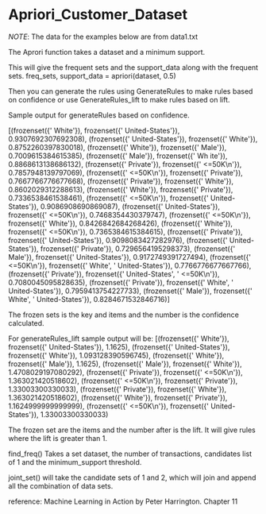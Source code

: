 # Apriori_Customer_Dataset
_NOTE_: The data for the examples below are from data1.txt

The Aprori function takes a dataset and a minimum support. 

This will give the frequent sets and the support_data along with the frequent sets. 
freq_sets, support_data = apriori(dataset, 0.5)

Then you can generate the rules using GenerateRules to make rules based on confidence or use GenerateRules_lift to make rules based on lift. 

Sample output for generateRules based on confidence.

[(frozenset({' White'}), frozenset({' United-States'}), 0.9307692307692308), (frozenset({' United-States'}), frozenset({' White'}), 0.8752260397830018), (frozenset({' White'}), frozenset({' Male'}), 0.7009615384615385), (frozenset({' Male'}), frozenset({' Wh
ite'}), 0.8868613138686132), (frozenset({' Private'}), frozenset({' <=50K\n'}), 0.7857948139797069), (frozenset({' <=50K\n'}), frozenset({' Private'}), 0.7667766776677668), (frozenset({' Private'}), frozenset({' White'}), 0.8602029312288613), (frozenset({' White'}), frozenset({' Private'}), 0.7336538461538461), (frozenset({' <=50K\n'}), frozenset({' United-States'}), 0.9086908690869087), (frozenset({' United-States'}), frozenset({' <=50K\n'}), 0.7468354430379747), (frozenset({' <=50K\n'}), frozenset({' White'}), 0.8426842684268426), (frozenset({' White'}), frozenset({' <=50K\n'}), 0.7365384615384615), (frozenset({' Private'}), frozenset({' United-States'}), 0.9098083427282976), (frozenset({' United-States'}), frozenset({' Private'}), 0.7296564195298373), (frozenset({' Male'}), frozenset({' United-States'}), 0.9172749391727494), (frozenset({' <=50K\n'}), frozenset({' White', ' United-States'}), 0.7766776677667766), (frozenset({' Private'}), frozenset({' United-States', ' <=50K\n'}), 0.7080045095828635), (frozenset({' Private'}), frozenset({' White', ' United-States'}), 0.7959413754227733), (frozenset({' Male'}), frozenset({' White', ' United-States'}), 0.8284671532846716)]

The frozen sets is the key and items and the number is the confidence calculated. 

For generateRules_lift sample output will be: 
[(frozenset({' White'}), frozenset({' United-States'}), 1.1625), (frozenset({' United-States'}), frozenset({' White'}), 1.093128390596745), (frozenset({' White'}), frozenset({' Male'}), 1.1625), (frozenset({' Male'}), frozenset({' White'}), 1.4708029197080292), (frozenset({' Private'}), frozenset({' <=50K\n'}), 1.363021420518602), (frozenset({' <=50K\n'}), frozenset({' Private'}), 1.33003300330033), (frozenset({' Private'}), frozenset({' White'}), 1.363021420518602), (frozenset({' White'}), frozenset({' Private'}), 1.1624999999999999), (frozenset({' <=50K\n'}), frozenset({' United-States'}), 1.33003300330033)

The frozen set are the items and the number after is the lift. It will give rules where the lift is greater than 1. 

find_freq() Takes a set dataset, the number of transactions, candidates list of 1 and the minimum_support threshold.

joint_set() will take the candidate sets of 1 and 2, which will join and append all the combination of data sets. 

reference: Machine Learning in Action by Peter Harrington. Chapter 11
